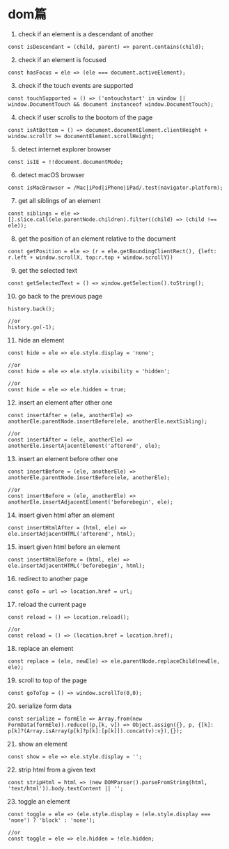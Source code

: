 # dom篇

1. check if an element is a descendant of another

```
const isDescendant = (child, parent) => parent.contains(child);
```

2. check if an element is focused

```
const hasFocus = ele => (ele === document.activeElement);
```

3. check if the touch events are supported

```
const touchSupported = () => ('ontouchstart' in window || window.DocumentTouch && document instanceof window.DocumentTouch);
```

4. check if user scrolls to the bootom of the page

```
const isAtBottom = () => document.documentElement.clientHeight + window.scrollY >= documentElement.scrollHeight;
```

5. detect internet explorer browser

```
const isIE = !!document.documentMode;
```

6. detect macOS browser

```
const isMacBrowser = /Mac|iPod|iPhone|iPad/.test(navigator.platform);
```

7. get all siblings of an element

```
const siblings = ele => [].slice.call(ele.parentNode.children).filter((child) => (child !== ele));
```

8. get the position of an element relative to the document

```
const getPosition = ele => (r = ele.getBoundingClientRect(), {left: r.left + window.scrollX, top:r.top + window.scrollY})
```

9. get the selected text

```
const getSelectedText = () => window.getSelection().toString();
```

10. go back to the previous page

```
history.back();

//or 
history.go(-1);
```

11. hide an element

```
const hide = ele => ele.style.display = 'none';

//or
const hide = ele => ele.style.visibility = 'hidden';

//or
const hide = ele => ele.hidden = true;
```

12. insert an element after other one

```
const insertAfter = (ele, anotherEle) => anotherEle.parentNode.insertBefore(ele, anotherEle.nextSibling);

//or 
const insertAfter = (ele, anotherEle) => anotherEle.insertAjacentElement('afterend', ele);
```

13. insert an element before other one

```
const insertBefore = (ele, anotherEle) => anotherEle.parentNode.insertBefore(ele, anotherEle);

//or 
const insertBefore = (ele, anotherEle) => anotherEle.insertAdjacentElement('beforebegin', ele);
```

14. insert given html after an element

```
const insertHtmlAfter = (html, ele) => ele.insertAdjacentHTML('afterend', html);
```

15. insert given html before an element

```
const insertHtmlBefore = (html, ele) => ele.insertAdjacentHTML('beforebegin', html);
```

16. redirect to another page

```
const goTo = url => location.href = url;
```

17. reload the current page

```
const reload = () => location.reload();

//or
const reload = () => (location.href = location.href);
```

18. replace an element

```
const replace = (ele, newEle) => ele.parentNode.replaceChild(newEle, ele);
```

19. scroll to top of the page

```
const goToTop = () => window.scrollTo(0,0);
```

20. serialize form data

```
const serialize = formEle => Array.from(new FormData(formEle)).reduce((p,[k, v]) => Object.assign({}, p, {[k]: p[k]?(Array.isArray(p[k]?p[k]:[p[k]]).concat(v):v}),{});
```

21. show an element

```
const show = ele => ele.style.display = '';
```

22. strip html from a given text

```
const stripHtml = html => (new DOMParser().parseFromString(html, 'text/html')).body.textContent || '';
```

23. toggle an element

```
const toggle = ele => (ele.style.display = (ele.style.display === 'none') ? 'block' : 'none');

//or
const toggle = ele => ele.hidden = !ele.hidden;
```
